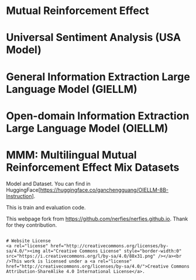 # Mutual Reinforcement Effect
# Universal Sentiment Analysis (USA Model)
# General Information Extraction Large Language Model (GIELLM)
# Open-domain Information Extraction Large Language Model (OIELLM)
# MMM: Multilingual Mutual Reinforcement Effect Mix Datasets


Model and Dataset. You can find in HuggingFace[https://huggingface.co/ganchengguang/OIELLM-8B-Instruction].

This is train and evaluation code.



This webpage fork from https://github.com/nerfies/nerfies.github.io. Thank for they contribution.
```

# Website License
<a rel="license" href="http://creativecommons.org/licenses/by-sa/4.0/"><img alt="Creative Commons License" style="border-width:0" src="https://i.creativecommons.org/l/by-sa/4.0/88x31.png" /></a><br />This work is licensed under a <a rel="license" href="http://creativecommons.org/licenses/by-sa/4.0/">Creative Commons Attribution-ShareAlike 4.0 International License</a>.
